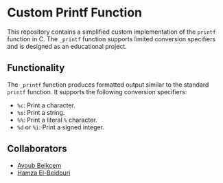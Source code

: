 # Custom Printf Function

This repository contains a simplified custom implementation of the `printf` function in C. The `_printf` function supports limited conversion specifiers and is designed as an educational project.

## Functionality

The `_printf` function produces formatted output similar to the standard `printf` function. It supports the following conversion specifiers:

- `%c`: Print a character.
- `%s`: Print a string.
- `%%`: Print a literal `%` character.
- `%d` or `%i`: Print a signed integer.

## Collaborators

- [Ayoub Belkcem](https://github.com/ay-bkm)
- [Hamza El-Beidouri](https://github.com/Hamza-El-Beidouri)
